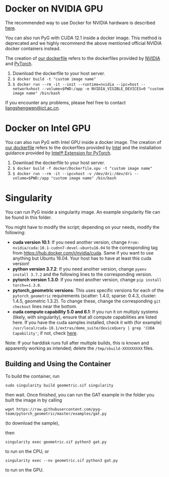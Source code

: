 # Docker on NVIDIA GPU

The recommended way to use Docker for NVIDIA hardware is described [here](https://catalog.ngc.nvidia.com/orgs/nvidia/containers/pyg).

You can also run PyG with CUDA 12.1 inside a docker image. This method is deprecated and we highly recommend the above mentioned official NVIDIA docker containers instead.

The creation of [our dockerfile](https://github.com/pyg-team/pytorch_geometric/blob/master/docker/Dockerfile) refers to the dockerfiles provided by [NVIDIA](https://gitlab.com/nvidia/cuda/tree/ubuntu18.04) and [PyTorch](https://github.com/anibali/docker-pytorch).

1. Download the dockerfile to your host server.
1. `$ docker build -t "custom image name"`
1. `$ docker run --rm -it --init --runtime=nvidia --ipc=host --network=host --volume=$PWD:/app -e NVIDIA_VISIBLE_DEVICES=0 "custom image name" /bin/bash`

If you encounter any problems, please feel free to contact <liangshengwen@ict.ac.cn>.

# Docker on Intel GPU

You can also run PyG with Intel GPU inside a docker image.
The creation of [our dockerfile](https://github.com/pyg-team/pytorch_geometric/blob/master/docker/Dockerfile.xpu) refers to the dockerfiles provided by [Intel](https://github.com/intel/intel-extension-for-pytorch/blob/xpu-main/docker/Dockerfile.prebuilt) and the installation guidance provided by [Intel® Extension for PyTorch](https://intel.github.io/intel-extension-for-pytorch/index.html#installation?platform=gpu&version=v2.1.30%2bxpu&os=linux%2fwsl2&package=pip).

1. Download the dockerfile to your host server.
1. `$ docker build -f docker/Dockerfile.xpu -t "custom image name"`
1. `$ docker run --rm -it --ipc=host -v /dev/dri:/dev/dri --volume=$PWD:/app "custom image name" /bin/bash`

# Singularity

You can run PyG inside a singularity image. An example singularity file can be found in this folder.

You might have to modify the script; depending on your needs, modify the following:

- **cuda version 10.1**: If you need another version, change `From: nvidia/cuda:10.1-cudnn7-devel-ubuntu16.04` to the corresponding tag from <https://hub.docker.com/r/nvidia/cuda>. Same if you want to use anything but Ubuntu 16.04. Your host has to have at least this cuda version!
- **python version 3.7.2**: If you need another version, change `pyenv install 3.7.2` and the following lines to the corresponding version.
- **pytorch version 1.3.0**: If you need another version, change `pip install torch==1.3.0`.
- **pytorch_geometric versions**: This uses specific versions for each of the `pytorch_geometric` requirements (scatter: 1.4.0, sparse: 0.4.3, cluster: 1.4.5, geometric 1.3.2). To change these, change the corresponding `git checkout` lines near the bottom.
- **cuda compute capability 5.0 and 6.1**: If you run it on multiply systems (likely, with singularity), ensure that all compute capabilities are listed here. If you have the cuda samples installed, check it with (for example) `/usr/local/cuda-10.1/extras/demo_suite/deviceQuery | grep 'CUDA Capability'`; if not, check [here](https://en.wikipedia.org/wiki/CUDA#GPUs_supported).

Note: If your harddisk runs full after multiple builds, this is known and apparently working as intended; delete the `/tmp/sbuild-XXXXXXXXX` files.

## Building and Using the Container

To build the container, run

`sudo singularity build geometric.sif singularity`

then wait. Once finished, you can run the GAT example in the folder you built the image in by calling

```
wget https://raw.githubusercontent.com/pyg-team/pytorch_geometric/master/examples/gat.py
```

(to download the sample),

then

```
singularity exec geometric.sif python3 gat.py
```

to run on the CPU, or

```
singularity exec --nv geometric.sif python3 gat.py
```

to run on the GPU.

